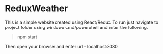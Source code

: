 # ReduxWeather

This is a simple website created using React/Redux. To run just navigate to project folder using windows cmd/powershell and enter the following:

> npm start

Then open your browser and enter url - localhost:8080 
